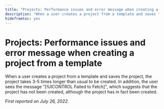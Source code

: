 ```yaml
---
title: "Projects: Performance issues and error message when creating a project from a template."
description: "When a user creates a project from a template and saves the project, the project takes 3-5 times longer than usual to be created. In addition, the user sees the message Failed to Fetch, which suggests that the project has not been created, although the project has in fact been created."
hidefromtoc: yes
---
```


# Projects: Performance issues and error message when creating a project from a template

When a user creates a project from a template and saves the project, the project takes 3-5 times longer than usual to be created. In addition, the user sees the message "[!UICONTROL Failed to Fetch]", which suggests that the project has not been created, although the project has in fact been created.

_First reported on July 26, 2022._

